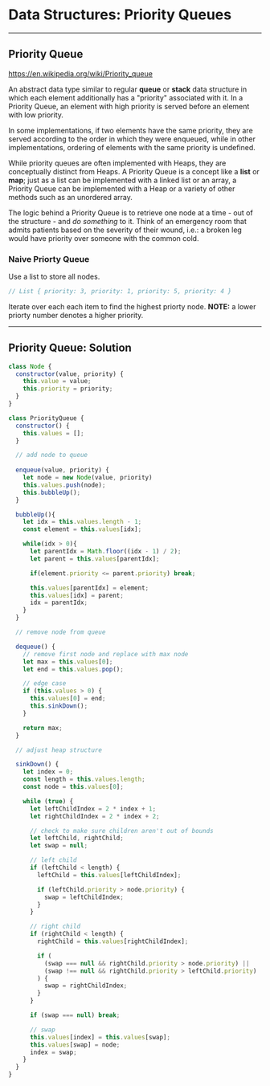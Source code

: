 # Data Structures: Priority Queues

---

## Priority Queue

<https://en.wikipedia.org/wiki/Priority_queue>

An abstract data type similar to regular **queue** or **stack** data structure in which each element additionally has a "priority" associated with it. In a Priority Queue, an element with high priority is served before an element with low priority.

In some implementations, if two elements have the same priority, they are served according to the order in which they were enqueued, while in other implementations, ordering of elements with the same priority is undefined.

While priority queues are often implemented with Heaps, they are conceptually distinct from Heaps. A Priority Queue is a concept like a **list** or **map**; just as a list can be implemented with a linked list or an array, a Priority Queue can be implemented with a Heap or a variety of other methods such as an unordered array.

The logic behind a Priority Queue is to retrieve one node at a time - out of the structure - and _do something_ to it. Think of an emergency room that admits  patients based on the severity of their wound, i.e.: a broken leg would have priority over someone with the common cold.

### Naive Priorty Queue

Use a list to store all nodes.

```js
// List { priority: 3, priority: 1, priority: 5, priority: 4 }
```

Iterate over each each item to find the highest priorty node.
**NOTE:** a lower priorty number denotes a higher priority.

---

## Priority Queue: Solution

```js
class Node {
  constructor(value, priority) {
    this.value = value;
    this.priority = priority;
  }
}

class PriorityQueue {
  constructor() {
    this.values = [];
  }

  // add node to queue
  
  enqueue(value, priority) {
    let node = new Node(value, priority)
    this.values.push(node);
    this.bubbleUp();
  }

  bubbleUp(){
    let idx = this.values.length - 1;
    const element = this.values[idx];

    while(idx > 0){
      let parentIdx = Math.floor((idx - 1) / 2);
      let parent = this.values[parentIdx];

      if(element.priority <= parent.priority) break;

      this.values[parentIdx] = element;
      this.values[idx] = parent;
      idx = parentIdx;
    }
  }

  // remove node from queue

  dequeue() {
    // remove first node and replace with max node
    let max = this.values[0];
    let end = this.values.pop();

    // edge case
    if (this.values > 0) {
      this.values[0] = end;
      this.sinkDown();
    }

    return max;
  }

  // adjust heap structure

  sinkDown() {
    let index = 0;
    const length = this.values.length;
    const node = this.values[0];

    while (true) {
      let leftChildIndex = 2 * index + 1;
      let rightChildIndex = 2 * index + 2;

      // check to make sure children aren't out of bounds
      let leftChild, rightChild;
      let swap = null;

      // left child
      if (leftChild < length) {
        leftChild = this.values[leftChildIndex];

        if (leftChild.priority > node.priority) {
          swap = leftChildIndex;
        }
      }

      // right child
      if (rightChild < length) {
        rightChild = this.values[rightChildIndex];

        if (
          (swap === null && rightChild.priority > node.priority) ||
          (swap !== null && rightChild.priority > leftChild.priority)
        ) {
          swap = rightChildIndex;
        }
      }

      if (swap === null) break;

      // swap
      this.values[index] = this.values[swap];
      this.values[swap] = node;
      index = swap;
    }
  }
}
```
